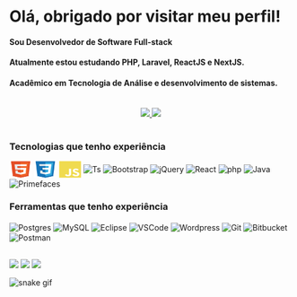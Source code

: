 # Olá, obrigado por visitar meu perfil!


#### Sou Desenvolvedor de Software Full-stack
#### Atualmente estou estudando PHP, Laravel, ReactJS e NextJS.
#### Acadêmico em Tecnologia de Análise e desenvolvimento de sistemas.

<br>
<div align="center">
  <a href="https://github.com/igorlops">
  <img height="180em" src="https://github-readme-stats.vercel.app/api?username=igorlops&bg_color=30,0ff1ce,904e95&title_color=fff&text_color=fff"/>
  <img height="180em" src="https://github-readme-stats.vercel.app/api/top-langs/?username=igorlops&layout=compact&langs_count=10&bg_color=30,0ff1ce,904e95&title_color=fff&text_color=fff&hide=html,css,scss&exclude_repo=sistema_opcao_bolo,sistema_empresa_revenda"/>
</div>
<div style="display: inline-block"><br>


### Tecnologias que tenho experiência

<img align="center" title="HTML" alt="HTML" height="30" width="40" src="https://raw.githubusercontent.com/devicons/devicon/master/icons/html5/html5-original.svg">
<img align="center" title="CSS" alt="CSS" height="30" width="40" src="https://raw.githubusercontent.com/devicons/devicon/master/icons/css3/css3-original.svg">
<img align="center" alt="Js" title="Javascript" height="30" width="40" src="https://raw.githubusercontent.com/devicons/devicon/master/icons/javascript/javascript-plain.svg">
<img align="center" title="Typescript" alt="Ts" height="30" width="30" src="https://cdn-icons-png.flaticon.com/512/5968/5968381.png">
<img align="center" title="Bootstrap" alt="Bootstrap" height="32" width="32" src="https://cdn-icons-png.flaticon.com/512/5968/5968672.png">
<img align="center" title="jQuery" alt="jQuery" width="35" heigth="25" margin-right="1px" src="https://cdn.jsdelivr.net/gh/devicons/devicon/icons/jquery/jquery-original.svg" />
<img align="center" title="React" alt="React" height="30" width="40" src="https://upload.wikimedia.org/wikipedia/commons/a/a7/React-icon.svg">
<img align="center" title="php" alt="php" height="40" width="40" src="https://cdn-icons-png.flaticon.com/512/5968/5968332.png">
<img align="center" title="Java" alt="Java" height="30" width="40" src="https://www.svgrepo.com/show/184143/java.svg">
<img align="center" title="Primefaces" alt="Primefaces" height="30" width="35" src="https://avatars.githubusercontent.com/u/3494069?s=280&v=4">

### Ferramentas que tenho experiência

<img align="center" alt="Postgres" title="PostgreSQL" height="35" width="35" src="https://user-images.githubusercontent.com/24623425/36042969-f87531d4-0d8a-11e8-9dee-e87ab8c6a9e3.png">
<img align="center" title="MySQL" alt="MySQL" height="35" width="35" src="https://cdn-icons-png.flaticon.com/512/5968/5968313.png">
<img align="center" title="Eclipse" alt="Eclipse" height="35" width="35" src="https://img.utdstc.com/icon/3c7/fcf/3c7fcf4930fa9402c22cee35e03fe9fcf9e8e47c9381d6b9e6922d71ee2e067a:200">
<img align="center" title="VSCode" alt="VSCode" height="35" width="35" src="https://upload.wikimedia.org/wikipedia/commons/thumb/9/9a/Visual_Studio_Code_1.35_icon.svg/2048px-Visual_Studio_Code_1.35_icon.svg.png">

<img align="center" title="Wordpress" alt="Wordpress" height="35" width="35" src="https://cdn-icons-png.flaticon.com/512/174/174881.png">
<img align="center" title="Git" alt="Git" height="35" width="35" src="https://git-scm.com/images/logos/downloads/Git-Icon-1788C.png">
<img align="center" title="Bitbucket" alt="Bitbucket" height="35" width="35" src="https://cdn-icons-png.flaticon.com/512/6125/6125001.png">
<img align="center" title="Postman" alt="Postman" height="35" width="35" src="https://uxwing.com/wp-content/themes/uxwing/download/brands-and-social-media/postman-icon.png">   
  
</div>
  
  ##
 
<div> 

<a href="mailto:claudioigorai@gmail.com" target="_blank"> <img src="https://img.shields.io/badge/Gmail-D14836?style=for-the-badge&logo=gmail&logoColor=white"/></a>
  <a href="https://instagram.com/igorl.ops" target="_blank"><img src="https://img.shields.io/badge/-Instagram-%23E4405F?style=for-the-badge&logo=instagram&logoColor=white" target="_blank"></a>
<a href="https://www.linkedin.com/in/igor-lopes-36b842204/" target="_blank"><img src="https://img.shields.io/badge/-LinkedIn-%230077B5?style=for-the-badge&logo=linkedin&logoColor=white" target="_blank"></a> 
</div>
  
![snake gif](https://github.com/igorlops/igorlops/blob/output/github-contribution-grid-snake.svg)
